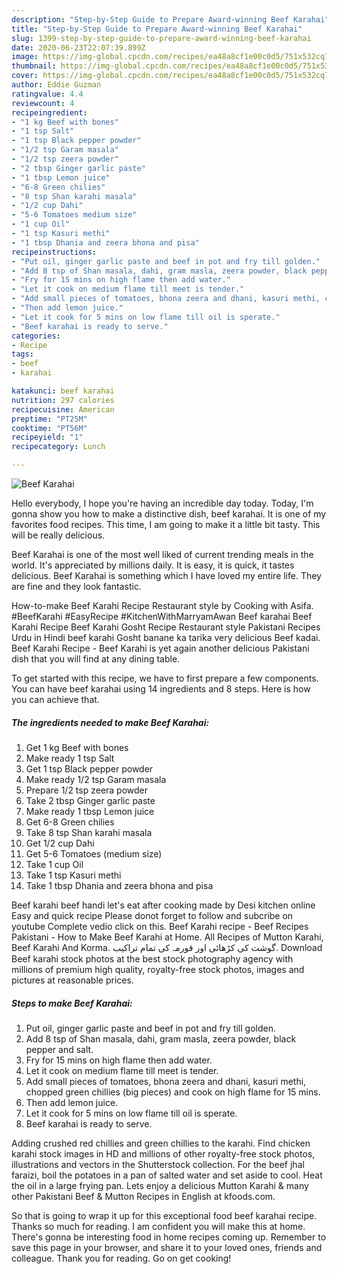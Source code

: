 ```yaml
---
description: "Step-by-Step Guide to Prepare Award-winning Beef Karahai"
title: "Step-by-Step Guide to Prepare Award-winning Beef Karahai"
slug: 1399-step-by-step-guide-to-prepare-award-winning-beef-karahai
date: 2020-06-23T22:07:39.899Z
image: https://img-global.cpcdn.com/recipes/ea48a8cf1e00c0d5/751x532cq70/beef-karahai-recipe-main-photo.jpg
thumbnail: https://img-global.cpcdn.com/recipes/ea48a8cf1e00c0d5/751x532cq70/beef-karahai-recipe-main-photo.jpg
cover: https://img-global.cpcdn.com/recipes/ea48a8cf1e00c0d5/751x532cq70/beef-karahai-recipe-main-photo.jpg
author: Eddie Guzman
ratingvalue: 4.4
reviewcount: 4
recipeingredient:
- "1 kg Beef with bones"
- "1 tsp Salt"
- "1 tsp Black pepper powder"
- "1/2 tsp Garam masala"
- "1/2 tsp zeera powder"
- "2 tbsp Ginger garlic paste"
- "1 tbsp Lemon juice"
- "6-8 Green chilies"
- "8 tsp Shan karahi masala"
- "1/2 cup Dahi"
- "5-6 Tomatoes medium size"
- "1 cup Oil"
- "1 tsp Kasuri methi"
- "1 tbsp Dhania and zeera bhona and pisa"
recipeinstructions:
- "Put oil, ginger garlic paste and beef in pot and fry till golden."
- "Add 8 tsp of Shan masala, dahi, gram masla, zeera powder, black pepper and salt."
- "Fry for 15 mins on high flame then add water."
- "Let it cook on medium flame till meet is tender."
- "Add small pieces of tomatoes, bhona zeera and dhani, kasuri methi, chopped green chillies (big pieces) and cook on high flame for 15 mins."
- "Then add lemon juice."
- "Let it cook for 5 mins on low flame till oil is sperate."
- "Beef karahai is ready to serve."
categories:
- Recipe
tags:
- beef
- karahai

katakunci: beef karahai 
nutrition: 297 calories
recipecuisine: American
preptime: "PT25M"
cooktime: "PT56M"
recipeyield: "1"
recipecategory: Lunch

---
```



![Beef Karahai](https://img-global.cpcdn.com/recipes/ea48a8cf1e00c0d5/751x532cq70/beef-karahai-recipe-main-photo.jpg)

Hello everybody, I hope you're having an incredible day today. Today, I'm gonna show you how to make a distinctive dish, beef karahai. It is one of my favorites food recipes. This time, I am going to make it a little bit tasty. This will be really delicious.

Beef Karahai is one of the most well liked of current trending meals in the world. It's appreciated by millions daily. It is easy, it is quick, it tastes delicious. Beef Karahai is something which I have loved my entire life. They are fine and they look fantastic.

How-to-make Beef Karahi Recipe Restaurant style by Cooking with Asifa. #BeefKarahi #EasyRecipe #KitchenWithMarryamAwan Beef karahai Beef Karahi Recipe Beef Karahi Gosht Recipe Restaurant style Pakistani Recipes Urdu in Hindi beef karahi Gosht banane ka tarika very delicious Beef kadai. Beef Karahi Recipe - Beef Karahi is yet again another delicious Pakistani dish that you will find at any dining table.


To get started with this recipe, we have to first prepare a few components. You can have beef karahai using 14 ingredients and 8 steps. Here is how you can achieve that.

<!--inarticleads1-->

##### The ingredients needed to make Beef Karahai:

1. Get 1 kg Beef with bones
1. Make ready 1 tsp Salt
1. Get 1 tsp Black pepper powder
1. Make ready 1/2 tsp Garam masala
1. Prepare 1/2 tsp zeera powder
1. Take 2 tbsp Ginger garlic paste
1. Make ready 1 tbsp Lemon juice
1. Get 6-8 Green chilies
1. Take 8 tsp Shan karahi masala
1. Get 1/2 cup Dahi
1. Get 5-6 Tomatoes (medium size)
1. Take 1 cup Oil
1. Take 1 tsp Kasuri methi
1. Take 1 tbsp Dhania and zeera bhona and pisa


Beef karahi beef handi let&#39;s eat after cooking made by Desi kitchen online Easy and quick recipe Please donot forget to follow and subcribe on youtube Complete vedio click on this. Beef Karahi recipe - Beef Recipes Pakistani - How to Make Beef Karahi at Home. All Recipes of Mutton Karahi, Beef Karahi And Korma. گوشت کی کڑھائی اور قورمہ کی تمام تراکیب. Download Beef karahi stock photos at the best stock photography agency with millions of premium high quality, royalty-free stock photos, images and pictures at reasonable prices. 

<!--inarticleads2-->

##### Steps to make Beef Karahai:

1. Put oil, ginger garlic paste and beef in pot and fry till golden.
1. Add 8 tsp of Shan masala, dahi, gram masla, zeera powder, black pepper and salt.
1. Fry for 15 mins on high flame then add water.
1. Let it cook on medium flame till meet is tender.
1. Add small pieces of tomatoes, bhona zeera and dhani, kasuri methi, chopped green chillies (big pieces) and cook on high flame for 15 mins.
1. Then add lemon juice.
1. Let it cook for 5 mins on low flame till oil is sperate.
1. Beef karahai is ready to serve.


Adding crushed red chillies and green chillies to the karahi. Find chicken karahi stock images in HD and millions of other royalty-free stock photos, illustrations and vectors in the Shutterstock collection. For the beef jhal faraizi, boil the potatoes in a pan of salted water and set aside to cool. Heat the oil in a large frying pan. Lets enjoy a delicious Mutton Karahi &amp; many other Pakistani Beef &amp; Mutton Recipes in English at kfoods.com. 

So that is going to wrap it up for this exceptional food beef karahai recipe. Thanks so much for reading. I am confident you will make this at home. There's gonna be interesting food in home recipes coming up. Remember to save this page in your browser, and share it to your loved ones, friends and colleague. Thank you for reading. Go on get cooking!

